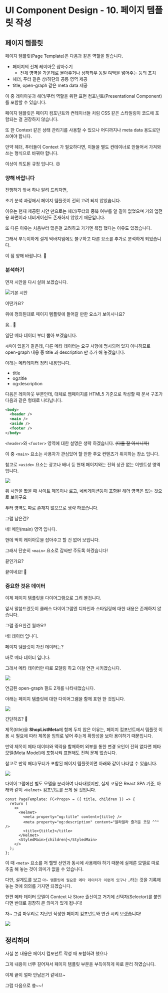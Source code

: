 # UI Component Design - 10. 페이지 템플릿 작성

## 페이지 템플릿

페이지 템플릿(Page Template)은 다음과 같은 역할을 맡습니다.

- 페이지의 전체 레이아웃 잡아주기
  - 전체 영역을 가운데로 몰아주거나 상하좌우 동일 여백을 넣어주는 등의 조치
- 헤더, 푸터 같은 상/하단의 공통 영역 제공
- title, open-graph 같은 meta data 제공

이 중 레이아웃과 헤더/푸터 역할을 위한 표현 컴포넌트(Presentational Component)를 포함할 수 있습니다.

페이지 템플릿은 페이지 컴포넌트와 컨테이너들 처럼 CSS 같은 스타일링이 코드에 포함되는 걸 권장하지 않습니다.

또 한 Context 같은 상태 관리기를 사용할 수 있으나 어디까지나 meta data 용도로만 쓰여야 합니다.

만약 헤더, 푸터들이 Context 가 필요하다면, 이들을 별도 컨테이너로 만들어서 가져와 쓰는 형식으로 바꿔야 합니다.

이상이 의도된 규정 입니다. 😉

### 양해 바랍니다

진행하기 앞서 하나 알려 드리자면,

초기 분석 과정에서 페이지 템플릿이 전혀 고려 되지 않았습니다.

이유는 현재 제공된 시안 만으로는 헤더/푸터의 중복 여부를 알 길이 없었으며 거의 앱전용 화면이라 네비게이션도 존재하지 않았기 때문입니다.

또 다른 이유는 처음부터 많은걸 고려하고 가기엔 복잡 했다는 이유도 있겠습니다.

그래서 부득이하게 설계 막바지임에도 불구하고 다른 요소를 추가로 분석하게 되었습니다.

이 점 양해 바랍니다. 🙏

### 분석하기

먼저 시안을 다시 살펴 보겠습니다.

![기본 시안](images/ui-design-001/ui-design-001_001.png)

어떤가요?

위에 정의된대로 페이지 템플릿에 들어갈 만한 요소가 보이시나요?

음.. 🤔

일단 메타 데이터 부터 뽑아 보겠습니다.

`제목`이 있을거 같은데, 다른 메타 데이터는 요구 사항에 명시되어 있지 아니하므로 open-graph 내용 중 title 과 description 만 추가 해 놓겠습니다.

아래는 메타데이터 정리 내용입니다.

- title
- og:title
- og:description

다음은 레이아웃 부분인데, 대체로 웹페이지를 HTML5 기준으로 작성할 때 문서 구조가 다음과 같은 형태로 나타납니다.

```xml
<body>
  <header />
  <main />
  <aside />
  <footer />
</body>
```

`<header>`와 `<footer>` 영역에 대한 설명은 생략 하겠습니다. ~~(다들 잘 아시니까)~~

이 중 `<main>` 요소는 사용자가 관심있어 할 만한 주요 컨텐츠가 위치하는 장소 입니다.

참고로 `<aside>` 요소는 광고나 배너 등 현재 페이지와는 전혀 상관 없는 이벤트성 영역 입니다.

![](images/ui-design-010/ui-design-010-layout.png)

위 시안을 봤을 때 사이트 제목이나 로고, 네비게이션등이 포함된 헤더 영역은 없는 것으로 보이구요

푸터 영역도 따로 존재지 않으므로 생략 하겠습니다.

그럼 남은건?

네! 메인(main) 영역 입니다.

헌데 딱히 레이아웃을 잡아주고 할 건 없어 보입니다.

그래서 단순히 `<main>` 요소로 감싸만 주도록 하겠습니다!

끝인가요?

끝이네요! 🤣

### 중요한 것은 데이터

이제 페이지 템플릿을 다이어그램으로 그려 볼겁니다.

앞서 말씀드렸듯이 클래스 다이어그램엔 디자인과 스타일링에 대한 내용은 존재하지 않습니다.

그럼 중요한건 뭘까요?

네! 데이터 입니다.

페이지 템플릿이 가진 데이터는?

바로 메타 데이터 입니다.

그래서 메타 데이터만 따로 모델링 하고 이걸 연관 시키겠습니다.

![](images/ui-design-010/ui-design-010-pt001.png)

언급된 open-graph 필드 2개를 나타내었습니다.

아래는 페이지 템플릿에 대한 다이어그램을 함께 표현 한 것입니다.

![](images/ui-design-010/ui-design-010-pt002.png)

간단하죠? 🙂

제목(title)을 **ShopListMeta**에 함께 두지 않은 이유는, 페이지 컴포넌트에서 템플릿 이용 시 필요에 따라 제목을 임의로 넣어 주는게 확장성을 보아 용이하기 때문입니다.

만약 제목이 메타 데이터와 맥락을 함께하며 외부를 통한 변경 요인이 전혀 없다면 메타 모델(Meta Model)에 포함시켜 표현해도 전혀 문제 없습니다.

참고로 만약 헤더/푸터가 포함된 페이지 템플릿이면 아래와 같이 나타낼 수 있습니다.

![](images/ui-design-010/ui-design-010-pt003.png)

다이어그램에선 별도 모델을 분리하여 나타내었지만, 실제 코딩은 React SPA 기준, 아래와 같이 `<Helmet>` 컴포넌트를 쓰게 될 것입니다.

```tsx
const PageTemplate: FC<Props> = ({ title, children }) => {
  return (
    <>
      <Helmet>
        <meta property="og:title" content={title} />
        <meta property="og:description" content="블라블라 즐거운 코딩 ^^" />
        <title>{title}</title>
      </Helmet>
      <StyledMain>{children}</StyledMain>
    </>
  );
};
```

이 때 `<meta>` 요소를 저 헬멧 선언과 동시에 사용해야 하기 때문에 실제론 모델로 따로 추출 해 놓는 것이 의미가 없을 수 있습니다.

다만, 설계도를 보고 `아~ 템플릿에 필요한 메타 데이터가 이런게 있구나` ..라는 것을 기록해 놓는 것에 의의를 가지면 되겠습니다.

한편 메타 데이터 모델이 Context 나 Store 출신이고 거기에 선택자(Selector)를 붙인다면 반대로 굉장히 큰 의미가 있게 됩니다!

자~ 그럼 마무리로 지난번 작성한 페이지 컴포넌트와 연관 시켜 보겠습니다!

![](images/ui-design-010/ui-design-010-page001.png)

## 정리하며

사실 본 내용은 페이지 컴포넌트 작성 때 포함하려 했으나

그게 내용이 너무 길어져서 페이지 템플릿 부분을 부득이하게 따로 분리 하였습니다.

이제 끝이 얼마 안남은거 같네요~

그럼 다음으로 쓩~~!
